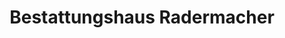 ---
title: "Bestattungshaus Radermacher"
url: /luegde/bestattungshaus-radermacher/
shop: Bestattungen
---